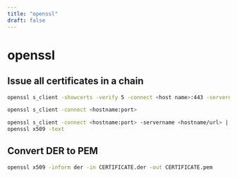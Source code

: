 ```yaml
---
title: "openssl"
draft: false
---
```


# openssl

## Issue all certificates in a chain

```bash
openssl s_client -showcerts -verify 5 -connect <host name>:443 -servername <host name>
```
 
```bash
openssl s_client -connect <hostname:port>
```

```bash 
openssl s_client -connect <hostname:port> -servername <hostname/url> | 
openssl x509 -text
```

## Convert DER to PEM

```bash
openssl x509 -inform der -in CERTIFICATE.der -out CERTIFICATE.pem
```
